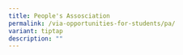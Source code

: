 ```yaml
---
title: People's Assosciation
permalink: /via-opportunities-for-students/pa/
variant: tiptap
description: ""
---
```

